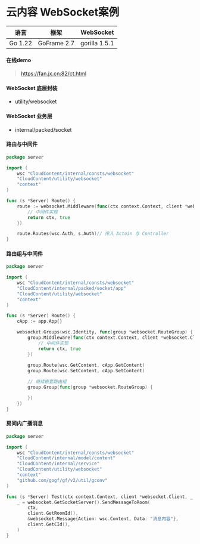 # 云内容 WebSocket案例

|   语言    |     框架      |   WebSocket   |
|:-------:|:-----------:|:-------------:|
| Go 1.22 | GoFrame 2.7 | gorilla 1.5.1 |

#### 在线demo
> https://fan.jx.cn:82/ct.html
 
#### WebSocket 底层封装
- utility/websocket


#### WebSocket 业务层
- internal/packed/socket

#### 路由与中间件
```go
package server

import (
	wsc "CloudContent/internal/consts/websocket"
	"CloudContent/utility/websocket"
	"context"
)

func (s *Server) Route() {
	route := websocket.Middleware(func(ctx context.Context, client *websocket.Client, msg *websocket.Message) (context.Context, bool) {
		// 中间件实现
		return ctx, true
	})

	route.Routes(wsc.Auth, s.Auth)// 传入 Actoin 与 Controller
}
```

#### 路由组与中间件
```go
package server

import (
	wsc "CloudContent/internal/consts/websocket"
	"CloudContent/internal/packed/socket/app"
	"CloudContent/utility/websocket"
	"context"
)

func (s *Server) Route() {
	cApp := app.App{}

	websocket.Groups(wsc.Identity, func(group *websocket.RouteGroup) {
		group.Middleware(func(ctx context.Context, client *websocket.Client, msg *websocket.Message) (context.Context, bool) {
			// 中间件实现
			return ctx, true
		})
		
		group.Route(wsc.GetContent, cApp.GetContent)
		group.Route(wsc.SetContent, cApp.SetContent)

		// 继续嵌套路由组
		group.Group(func(group *websocket.RouteGroup) {

		})
	})
}
```

#### 房间内广播消息
```go
package server

import (
	wsc "CloudContent/internal/consts/websocket"
	"CloudContent/internal/model/content"
	"CloudContent/internal/service"
	"CloudContent/utility/websocket"
	"context"
	"github.com/gogf/gf/v2/util/gconv"
)

func (s *Server) Test(ctx context.Context, client *websocket.Client, _ *websocket.Message) {
	_ = websocket.GetSocketServer().SendMessageToRoom(
		ctx, 
		client.GetRoomId(), 
		&websocket.Message{Action: wsc.Content, Data: "消息内容"}, 
		client.GetCId(), 
	)
}
```